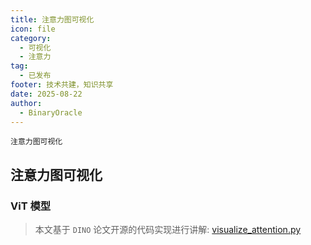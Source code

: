 ```yaml
---
title: 注意力图可视化
icon: file
category:
  - 可视化
  - 注意力
tag:
  - 已发布
footer: 技术共建，知识共享
date: 2025-08-22
author:
  - BinaryOracle
---
```


`注意力图可视化` 

<!-- more -->

## 注意力图可视化

### ViT 模型

> 本文基于 `DINO` 论文开源的代码实现进行讲解: [visualize_attention.py](https://github.com/facebookresearch/dino/blob/main/visualize_attention.py)

